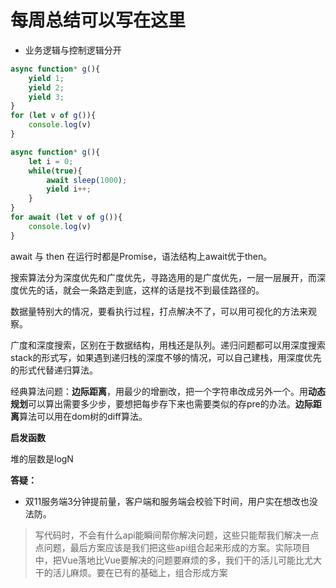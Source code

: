 # 每周总结可以写在这里

* 业务逻辑与控制逻辑分开


```javascript
async function* g(){
    yield 1;
    yield 2;
    yield 3;
}
for (let v of g()){
    console.log(v)
}
```


```javascript
async function* g(){
    let i = 0;
    while(true){
        await sleep(1000);
        yield i++;
    }
}
for await (let v of g()){
    console.log(v)
}
```


await 与 then 在运行时都是Promise，语法结构上await优于then。

搜索算法分为深度优先和广度优先，寻路选用的是广度优先，一层一层展开，而深度优先的话，就会一条路走到底，这样的话是找不到最佳路径的。

数据量特别大的情况，要看执行过程，打点解决不了，可以用可视化的方法来观察。

广度和深度搜索，区别在于数据结构，用栈还是队列。递归问题都可以用深度搜索stack的形式写，如果遇到递归栈的深度不够的情况，可以自己建栈，用深度优先的形式代替递归算法。

经典算法问题：**边际距离**，用最少的增删改，把一个字符串改成另外一个。用**动态规划**可以算出需要多少步，要想把每步存下来也需要类似的存pre的办法。**边际距离**算法可以用在dom树的diff算法。

**启发函数**

堆的层数是logN


**答疑：**
* 双11服务端3分钟提前量，客户端和服务端会校验下时间，用户实在想改也没法防。

> 写代码时，不会有什么api能瞬间帮你解决问题，这些只能帮我们解决一点点问题，最后方案应该是我们把这些api组合起来形成的方案。实际项目中，把Vue落地比Vue要解决的问题要麻烦的多，我们干的活儿可能比尤大干的活儿麻烦。要在已有的基础上，组合形成方案


